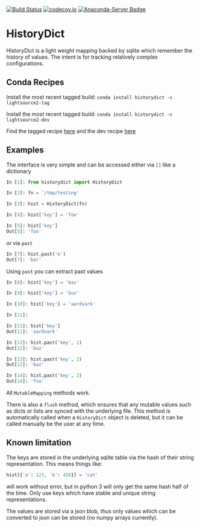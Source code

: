 [![Build
Status](https://travis-ci.org/Nikea/historydict.svg?branch=master)](https://travis-ci.org/Nikea/historydict)
[![codecov.io](http://codecov.io/github/Nikea/historydict/coverage.svg?branch=master)](http://codecov.io/github/Nikea/historydict?branch=master)
[![Anaconda-Server Badge](https://anaconda.org/lightsource2/historydict/badges/version.svg)](https://anaconda.org/lightsource2/historydict)
# HistoryDict

HistoryDict is a light weight mapping backed by sqlite which remember the
history of values.  The intent is for tracking relatively complex
configurations.


## Conda Recipes

Install the most recent tagged build: `conda install historydict -c lightsource2-tag`

Install the most recent tagged build: `conda install historydict -c lightsource2-dev`

Find the tagged recipe [here](https://github.com/NSLS-II/lightsource2-recipes/tree/master/recipes-tag/historydict) and the dev recipe [here](https://github.com/NSLS-II/lightsource2-recipes/tree/master/recipes-dev/historydict)


## Examples

The interface is very simple and can be accessed either via `[]` like
a dictionary

```python
In [1]: from historydict import HistoryDict

In [2]: fn = '/tmp/testing'

In [3]: hist = HistoryDict(fn)

In [4]: hist['key'] = 'foo'

In [5]: hist['key']
Out[5]: 'foo'

```

or via `past`

```python
In [7]: hist.past('k')
Out[7]: 'bar'

```

Using `past` you can extract past values

```python
In [8]: hist['key'] = 'baz'

In [9]: hist['key'] = 'buz'

In [10]: hist['key'] = 'aardvark'

In [11]:

In [11]: hist['key']
Out[11]: 'aardvark'

In [12]: hist.past('key', 1)
Out[12]: 'buz'

In [13]: hist.past('key', 2)
Out[13]: 'baz'

In [14]: hist.past('key', 3)
Out[14]: 'foo'

```

All `MutableMapping` methods work.

There is also a `flush` method, which ensures that any mutable values such as
dicts or lists are synced with the underlying file. This method is
automatically called when a `HistoryDict` object is deleted, but it can be
called manually be the user at any time.

## Known limitation

The keys are stored in the underlying sqlite table via the
hash of their string representation.  This means things like:

```python
hist[{'a': 123, 'b': 456}] = 'cat'
```

will work without error, but in python 3 will only get the same hash
half of the time.  Only use keys which have stable and unique
string representations.

The values are stored via a json blob, thus only values which can be
converted to json can be stored (no numpy arrays currently).
